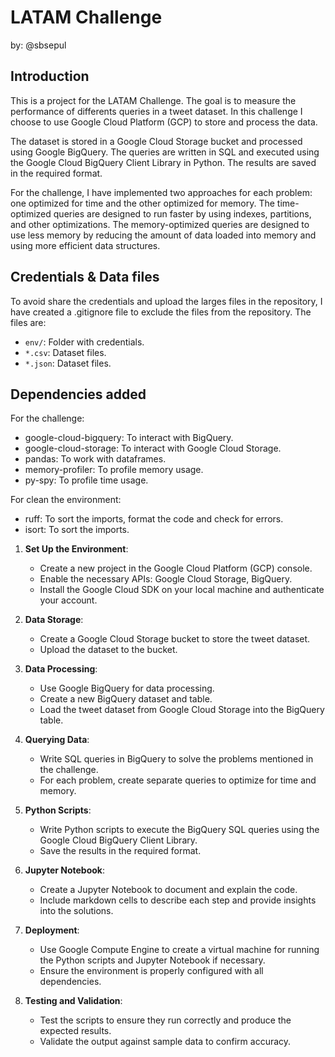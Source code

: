 # LATAM Challenge

by: @sbsepul

## Introduction

This is a project for the LATAM Challenge. The goal is to measure the performance of differents queries in a tweet dataset. In this challenge I choose to use Google Cloud Platform (GCP) to store and process the data.  

The dataset is stored in a Google Cloud Storage bucket and processed using Google BigQuery. The queries are written in SQL and executed using the Google Cloud BigQuery Client Library in Python. The results are saved in the required format.

For the challenge, I have implemented two approaches for each problem: one optimized for time and the other optimized for memory. The time-optimized queries are designed to run faster by using indexes, partitions, and other optimizations. The memory-optimized queries are designed to use less memory by reducing the amount of data loaded into memory and using more efficient data structures.

## Credentials & Data files

To avoid share the credentials and upload the larges files in the repository, I have created a .gitignore file to exclude the files from the repository. The files are:

- `env/`: Folder with credentials.
- `*.csv`: Dataset files.
- `*.json`: Dataset files.

## Dependencies added

For the challenge:

- google-cloud-bigquery: To interact with BigQuery.
- google-cloud-storage: To interact with Google Cloud Storage.
- pandas: To work with dataframes.
- memory-profiler: To profile memory usage.
- py-spy: To profile time usage.

For clean the environment:
- ruff: To sort the imports, format the code and check for errors.
- isort: To sort the imports.


1. **Set Up the Environment**: 
    - Create a new project in the Google Cloud Platform (GCP) console.
    - Enable the necessary APIs: Google Cloud Storage, BigQuery.
    - Install the Google Cloud SDK on your local machine and authenticate your account.
    
2. **Data Storage**:
    - Create a Google Cloud Storage bucket to store the tweet dataset.
    - Upload the dataset to the bucket.

3. **Data Processing**:
    - Use Google BigQuery for data processing.
    - Create a new BigQuery dataset and table.
    - Load the tweet dataset from Google Cloud Storage into the BigQuery table.

4. **Querying Data**:
    - Write SQL queries in BigQuery to solve the problems mentioned in the challenge.
    - For each problem, create separate queries to optimize for time and memory.

5. **Python Scripts**:
    - Write Python scripts to execute the BigQuery SQL queries using the Google Cloud BigQuery Client Library.
    - Save the results in the required format.

6. **Jupyter Notebook**:
    - Create a Jupyter Notebook to document and explain the code.
    - Include markdown cells to describe each step and provide insights into the solutions.

7. **Deployment**:
    - Use Google Compute Engine to create a virtual machine for running the Python scripts and Jupyter Notebook if necessary.
    - Ensure the environment is properly configured with all dependencies.

8. **Testing and Validation**:
    - Test the scripts to ensure they run correctly and produce the expected results.
    - Validate the output against sample data to confirm accuracy.
